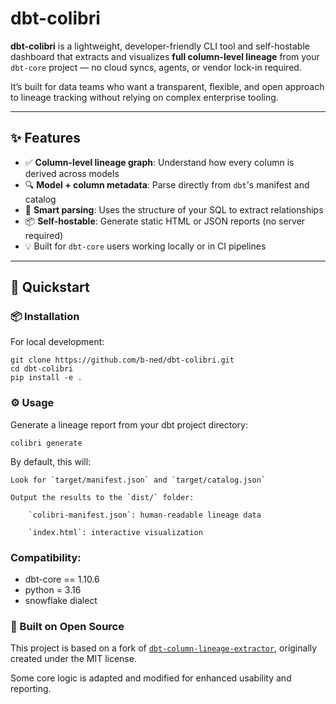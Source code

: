 # dbt-colibri

**dbt-colibri** is a lightweight, developer-friendly CLI tool and self-hostable dashboard that extracts and visualizes **full column-level lineage** from your `dbt-core` project — no cloud syncs, agents, or vendor lock-in required.

It’s built for data teams who want a transparent, flexible, and open approach to lineage tracking without relying on complex enterprise tooling.

---

## ✨ Features

- ✅ **Column-level lineage graph**: Understand how every column is derived across models  
- 🔍 **Model + column metadata**: Parse directly from `dbt`'s manifest and catalog  
- 🧠 **Smart parsing**: Uses the structure of your SQL to extract relationships  
- 📦 **Self-hostable**: Generate static HTML or JSON reports (no server required)  
- 💡 Built for `dbt-core` users working locally or in CI pipelines  

---

## 🚀 Quickstart

### 📦 Installation

For local development:

```
git clone https://github.com/b-ned/dbt-colibri.git
cd dbt-colibri
pip install -e .
```

### ⚙️ Usage
Generate a lineage report from your dbt project directory:

```
colibri generate
```

By default, this will:

    Look for `target/manifest.json` and `target/catalog.json`

    Output the results to the `dist/` folder:

        `colibri-manifest.json`: human-readable lineage data

        `index.html`: interactive visualization

### Compatibility:
- dbt-core == 1.10.6
- python = 3.16
- snowflake dialect


### 🧰 Built on Open Source

This project is based on a fork of [`dbt-column-lineage-extractor`](https://github.com/canva-public/dbt-column-lineage-extractor), originally created under the MIT license.

Some core logic is adapted and modified for enhanced usability and reporting.




